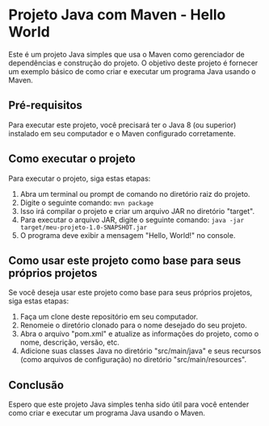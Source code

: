

# Projeto Java com Maven - Hello World

Este é um projeto Java simples que usa o Maven como gerenciador de dependências e construção do projeto.
O objetivo deste projeto é fornecer um exemplo básico de como criar e executar um programa Java usando o Maven.

## Pré-requisitos

Para executar este projeto, você precisará ter o Java 8 (ou superior) instalado em seu computador e o Maven configurado corretamente.

## Como executar o projeto

Para executar o projeto, siga estas etapas:

1. Abra um terminal ou prompt de comando no diretório raiz do projeto.
2. Digite o seguinte comando: `mvn package`
3. Isso irá compilar o projeto e criar um arquivo JAR no diretório "target".
4. Para executar o arquivo JAR, digite o seguinte comando: `java -jar target/meu-projeto-1.0-SNAPSHOT.jar`
5. O programa deve exibir a mensagem "Hello, World!" no console.

## Como usar este projeto como base para seus próprios projetos

Se você deseja usar este projeto como base para seus próprios projetos, siga estas etapas:

1. Faça um clone deste repositório em seu computador.
2. Renomeie o diretório clonado para o nome desejado do seu projeto.
3. Abra o arquivo "pom.xml" e atualize as informações do projeto, como o nome, descrição, versão, etc.
4. Adicione suas classes Java no diretório "src/main/java" e seus recursos (como arquivos de configuração) no diretório "src/main/resources".

## Conclusão

Espero que este projeto Java simples tenha sido útil para você entender como criar e executar um programa Java usando o Maven. 

